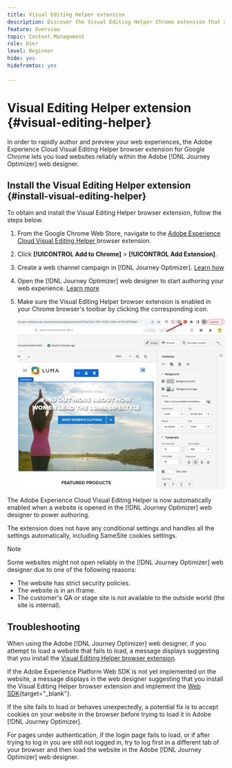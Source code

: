 ```yaml
---
title: Visual Editing Helper extension
description: Discover the Visual Editing Helper Chrome extension that allows you to author and preview web pages in Journey Optimizer
feature: Overview
topic: Content Management
role: User
level: Beginner
hide: yes
hidefromtoc: yes

---
```

# Visual Editing Helper extension {#visual-editing-helper}

In order to rapidly author and preview your web experiences, the Adobe Experience Cloud Visual Editing Helper browser extension for Google Chrome lets you load websites reliably within the Adobe [!DNL Journey Optimizer] web designer.

## Install the Visual Editing Helper extension {#install-visual-editing-helper}

To obtain and install the Visual Editing Helper browser extension, follow the steps below.

1. From the Google Chrome Web Store, navigate to the [Adobe Experience Cloud Visual Editing Helper ]((https://chrome.google.com/webstore/detail/adobe-experience-cloud-vi/kgmjjkfjacffaebgpkpcllakjifppnca){target="_blank"}) browser extension.

1. Click **[!UICONTROL Add to Chrome]** > **[!UICONTROL Add Extension]**.

1. Create a web channel campaign in [!DNL Journey Optimizer]. [Learn how](author-web.md#create-web-campaign)

1. Open the [!DNL Journey Optimizer] web designer to start authoring your web experience. [Learn more](author-web.md)

1. Make sure the Visual Editing Helper browser extension is enabled in your Chrome browser's toolbar by clicking the corresponding icon.

    ![](assets/web-visual-editing-extension.png)

The Adobe Experience Cloud Visual Editing Helper is now automatically enabled when a website is opened in the [!DNL Journey Optimizer] web designer to power authoring.

The extension does not have any conditional settings and handles all the settings automatically, including SameSite cookies settings.

>[!NOTE]
>
>Some websites might not open reliably in the [!DNL Journey Optimizer] web designer due to one of the following reasons:
>
> * The website has strict security policies.
> * The website is in an iframe.
> * The customer's QA or stage site is not available to the outside world (the site is internal).

## Troubleshooting

When using the Adobe [!DNL Journey Optimizer] web designer, if you attempt to load a website that fails to load, a message displays suggesting that you install the [Visual Editing Helper browser extension](#install-visual-editing-helper).

If the Adobe Experience Platform Web SDK is not yet implemented on the website, a message displays in the web designer suggesting that you install the Visual Editing Helper browser extension and implement the [Web SDK](https://experienceleague.adobe.com/docs/platform-learn/implement-web-sdk/overview.html){target="_blank"}.

If the site fails to load or behaves unexpectedly, a potential fix is to accept cookies on your website in the browser before trying to load it in Adobe [!DNL Journey Optimizer].

For pages under authentication, if the login page fails to load, or if after trying to log in you are still not logged in, try to log first in a different tab of your browser and then load the website in the Adobe [!DNL Journey Optimizer] web designer.
